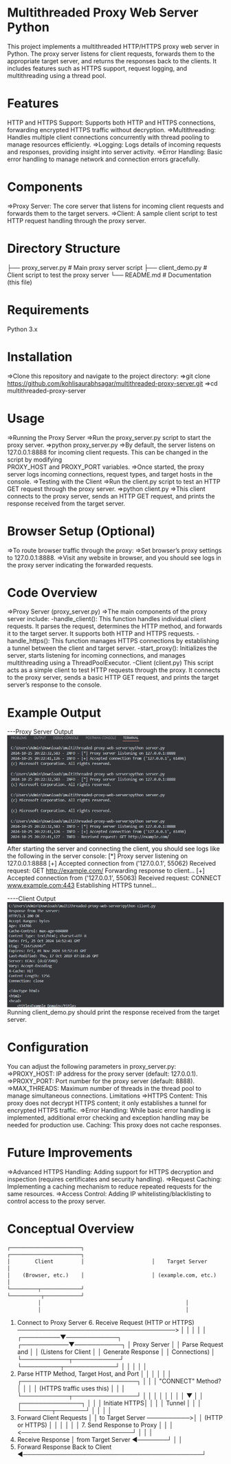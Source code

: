 # Multithreaded Proxy Web Server Python    
This project implements a multithreaded HTTP/HTTPS proxy web server in Python. The proxy server listens for client requests, forwards them to the appropriate target server, and returns the responses back to the clients. It includes features such as HTTPS support, request logging, and multithreading using a thread pool.

# Features
HTTP and HTTPS Support: Supports both HTTP and HTTPS connections, forwarding encrypted HTTPS traffic without decryption.
=>Multithreading: Handles multiple client connections concurrently with thread pooling to manage resources efficiently.
=>Logging: Logs details of incoming requests and responses, providing insight into server activity.
=>Error Handling: Basic error handling to manage network and connection errors gracefully.

# Components
=>Proxy Server: The core server that listens for incoming client requests and forwards them to the target servers.
=>Client: A sample client script to test HTTP request handling through the proxy server.

# Directory Structure
├── proxy_server.py    # Main proxy server script
├── client_demo.py     # Client script to test the proxy server
└── README.md          # Documentation (this file)

# Requirements
Python 3.x

# Installation
=>Clone this repository and navigate to the project directory:
=>git clone https://github.com/kohlisaurabhsagar/multithreaded-proxy-server.git
=>cd multithreaded-proxy-server

# Usage
=>Running the Proxy Server
=>Run the proxy_server.py script to start the proxy server.
=>python proxy_server.py
=>By default, the server listens on 127.0.0.1:8888 for incoming client requests. This can be changed in the script by modifying    
  PROXY_HOST and PROXY_PORT variables.
=>Once started, the proxy server logs incoming connections, request types, and target hosts in the console.
=>Testing with the Client
=>Run the client.py script to test an HTTP GET request through the proxy server.
=>python client.py
=>This  client connects to the proxy server, sends an HTTP GET request, and prints the response received from the target server.

# Browser Setup (Optional)
=>To route browser traffic through the proxy:
=>Set browser’s proxy settings to 127.0.0.1:8888.
=>Visit any website in browser, and you should see logs in the proxy server indicating the forwarded requests.

# Code Overview
=>Proxy Server (proxy_server.py)
=>The main components of the proxy server include:
-handle_client(): This function handles individual client requests. It parses the request, determines the HTTP method, and forwards it to the target server. It supports both HTTP and HTTPS requests.
-handle_https(): This function manages HTTPS connections by establishing a tunnel between the client and target server.
-start_proxy(): Initializes the server, starts listening for incoming connections, and manages multithreading using a ThreadPoolExecutor.
-Client (client.py)
This script acts as a simple client to test HTTP requests through the proxy. It connects to the proxy server, sends a basic HTTP GET request, and prints the target server’s response to the console.

# Example Output
---Proxy Server Output
![alt text](image-1.png)
After starting the server and connecting the client, you should see logs like the following in the server console:
[*] Proxy server listening on 127.0.0.1:8888
[+] Accepted connection from ('127.0.0.1', 55062)
Received request: GET http://example.com/
Forwarding response to client...
[+] Accepted connection from ('127.0.0.1', 55063)
Received request: CONNECT www.example.com:443
Establishing HTTPS tunnel...



----Client Output
![alt text](image-2.png)
Running client_demo.py should print the response received from the target server.

# Configuration
You can adjust the following parameters in proxy_server.py:
=>PROXY_HOST: IP address for the proxy server (default: 127.0.0.1).
=>PROXY_PORT: Port number for the proxy server (default: 8888).
=>MAX_THREADS: Maximum number of threads in the thread pool to manage simultaneous connections.
  Limitations
=>HTTPS Content: This proxy does not decrypt HTTPS content; it only establishes a tunnel for encrypted HTTPS traffic.
=>Error Handling: While basic error handling is implemented, additional error checking and exception handling may be needed for production use.
Caching: This proxy does not cache responses.

# Future Improvements
=>Advanced HTTPS Handling: Adding support for HTTPS decryption and inspection (requires certificates and security handling).
=>Request Caching: Implementing a caching mechanism to reduce repeated requests for the same resources.
=>Access Control: Adding IP whitelisting/blacklisting to control access to the proxy server.
    
# Conceptual Overview

    ┌───────────────────────┐                      ┌───────────────────────┐
    │        Client         │                      │    Target Server      │
    │    (Browser, etc.)    │                      │ (example.com, etc.)   │
    └─────────┬─────────────┘                      └──────────┬────────────┘
              │                                               │
              │                                               │
1. Connect to Proxy Server                           6. Receive Request
       (HTTP or HTTPS) ─────────────────────────────────────>  │
              │                                               │
              │                                               │
    ┌─────────▼────────────┐                      ┌───────────▼───────────┐
    │   Proxy Server       │                      │ Parse Request and      │
    │ (Listens for Client  │                      │ Generate Response      │
    │   Connections)       │                      └───────────┬───────────┘
    └─────────┬────────────┘                                  │
              │                                               │
              │                                               │
2. Parse HTTP Method, Target Host, and Port                   │
              │                                               │
              │                                               │
              │      ┌───────────────────────────┐            │
              │      │   "CONNECT" Method?       │            │
              │      │ (HTTPS traffic uses this) │            │
              │      └───────────┬───────────────┘            │
              │                  │                            │
              │                  │                            │
              │                  ▼                            │
              │        ┌──────────────┐                       │
              │        │ Initiate HTTPS│                      │
              │        │  Tunnel       │                      │
              │        └───────┬───────┘                      │
              │                │                              │
3. Forward Client Requests     │                              │
   to Target Server ──────────>│                              │
   (HTTP or HTTPS)             │                              │
                               │                              │
              │                │    7. Send Response to Proxy │
              │                │   <──────────────────────────┘
              │                │                              │
4. Receive Response            │
   from Target Server  ◄───────┘
              │
              │
5. Forward Response
   Back to Client ◄──────────────────────────────────────────┘


